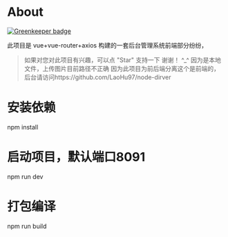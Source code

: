 # About

[![Greenkeeper badge](https://badges.greenkeeper.io/LaoHu97/vue-admin.svg)](https://greenkeeper.io/)

此项目是 vue+vue-router+axios 构建的一套后台管理系统前端部分纷纷，
>  如果对您对此项目有兴趣，可以点 "Star" 支持一下 谢谢！ ^_^
>  因为是本地文件，上传图片目前路径不正确
>  因为此项目为前后端分离这个是前端的，后台请访问https://github.com/LaoHu97/node-dirver

# 安装依赖
npm install

# 启动项目，默认端口8091
npm run dev

# 打包编译
npm run build

```
